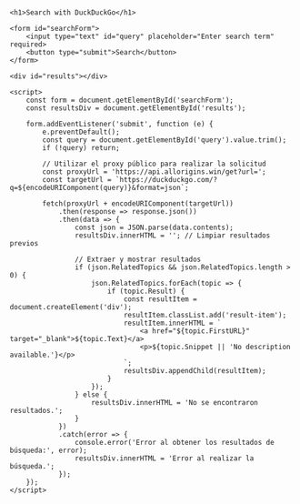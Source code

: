 <!DOCTYPE html>
<html lang="es">
<head>
    <meta charset="UTF-8">
    <meta name="viewport" content="width=device-width, initial-scale=1.0">
    <title>Simple Search Proxy</title>
    <style>
        body {
            font-family: Arial, sans-serif;
            margin: 20px;
        }
        input[type="text"] {
            width: 300px;
            padding: 8px;
            font-size: 16px;
        }
        button {
            padding: 8px 12px;
            font-size: 16px;
        }
        #results {
            margin-top: 20px;
        }
        .result-item {
            margin-bottom: 15px;
        }
        .result-item a {
            font-size: 18px;
            color: #0078d4;
            text-decoration: none;
        }
        .result-item p {
            font-size: 14px;
        }
    </style>
</head>
<body>

    <h1>Search with DuckDuckGo</h1>

    <form id="searchForm">
        <input type="text" id="query" placeholder="Enter search term" required>
        <button type="submit">Search</button>
    </form>

    <div id="results"></div>

    <script>
        const form = document.getElementById('searchForm');
        const resultsDiv = document.getElementById('results');

        form.addEventListener('submit', function (e) {
            e.preventDefault();
            const query = document.getElementById('query').value.trim();
            if (!query) return;

            // Utilizar el proxy público para realizar la solicitud
            const proxyUrl = 'https://api.allorigins.win/get?url=';
            const targetUrl = `https://duckduckgo.com/?q=${encodeURIComponent(query)}&format=json`;

            fetch(proxyUrl + encodeURIComponent(targetUrl))
                .then(response => response.json())
                .then(data => {
                    const json = JSON.parse(data.contents);
                    resultsDiv.innerHTML = ''; // Limpiar resultados previos

                    // Extraer y mostrar resultados
                    if (json.RelatedTopics && json.RelatedTopics.length > 0) {
                        json.RelatedTopics.forEach(topic => {
                            if (topic.Result) {
                                const resultItem = document.createElement('div');
                                resultItem.classList.add('result-item');
                                resultItem.innerHTML = `
                                    <a href="${topic.FirstURL}" target="_blank">${topic.Text}</a>
                                    <p>${topic.Snippet || 'No description available.'}</p>
                                `;
                                resultsDiv.appendChild(resultItem);
                            }
                        });
                    } else {
                        resultsDiv.innerHTML = 'No se encontraron resultados.';
                    }
                })
                .catch(error => {
                    console.error('Error al obtener los resultados de búsqueda:', error);
                    resultsDiv.innerHTML = 'Error al realizar la búsqueda.';
                });
        });
    </script>

</body>
</html>
